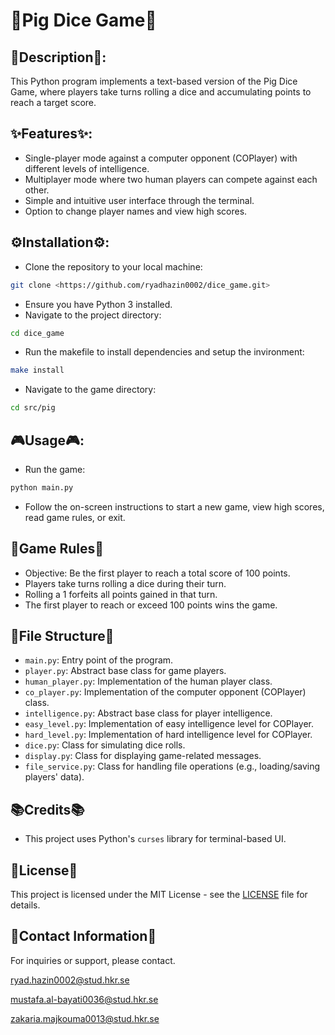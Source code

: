 # 🎲Pig Dice Game🎲
## 📜Description📜:
This Python program implements a text-based version of the Pig Dice Game, where players take turns rolling a dice and accumulating points to reach a target score.
## ✨Features✨:
* Single-player mode against a computer opponent (COPlayer) with different levels of intelligence.
* Multiplayer mode where two human players can compete against each other.
* Simple and intuitive user interface through the terminal.
* Option to change player names and view high scores.

## ⚙️Installation⚙️:

* Clone the repository to your local machine:

 ```bash
git clone <https://github.com/ryadhazin0002/dice_game.git>
```
* Ensure you have Python 3 installed.
* Navigate to the project directory:
``` bash
cd dice_game
```
* Run the makefile to install dependencies and setup the invironment:
```bash
make install
````
* Navigate to the game directory:
```bash
cd src/pig
```

## 🎮Usage🎮:
* Run the game:
``` bash
python main.py
```
* Follow the on-screen instructions to start a new game, view high scores, read game rules, or exit.



## 🎲Game Rules🎲

- Objective: Be the first player to reach a total score of 100 points.
- Players take turns rolling a dice during their turn.
- Rolling a 1 forfeits all points gained in that turn.
- The first player to reach or exceed 100 points wins the game.

## 💾File Structure💾

- `main.py`: Entry point of the program.
- `player.py`: Abstract base class for game players.
- `human_player.py`: Implementation of the human player class.
- `co_player.py`: Implementation of the computer opponent (COPlayer) class.
- `intelligence.py`: Abstract base class for player intelligence.
- `easy_level.py`: Implementation of easy intelligence level for COPlayer.
- `hard_level.py`: Implementation of hard intelligence level for COPlayer.
- `dice.py`: Class for simulating dice rolls.
- `display.py`: Class for displaying game-related messages.
- `file_service.py`: Class for handling file operations (e.g., loading/saving players' data).

## 📚Credits📚

- This project uses Python's `curses` library for terminal-based UI.

## 🔑License🔑

This project is licensed under the MIT License - see the [LICENSE](LICENSE) file for details.

## 📧Contact Information📧

For inquiries or support, please contact.

[ryad.hazin0002@stud.hkr.se](ryad.hazin0002@stud.hkr.se)

[mustafa.al-bayati0036@stud.hkr.se](mustafa.al-bayati0036@stud.hkr.se)

[zakaria.majkouma0013@stud.hkr.se](zakaria.majkouma0013@stud.hkr.se)